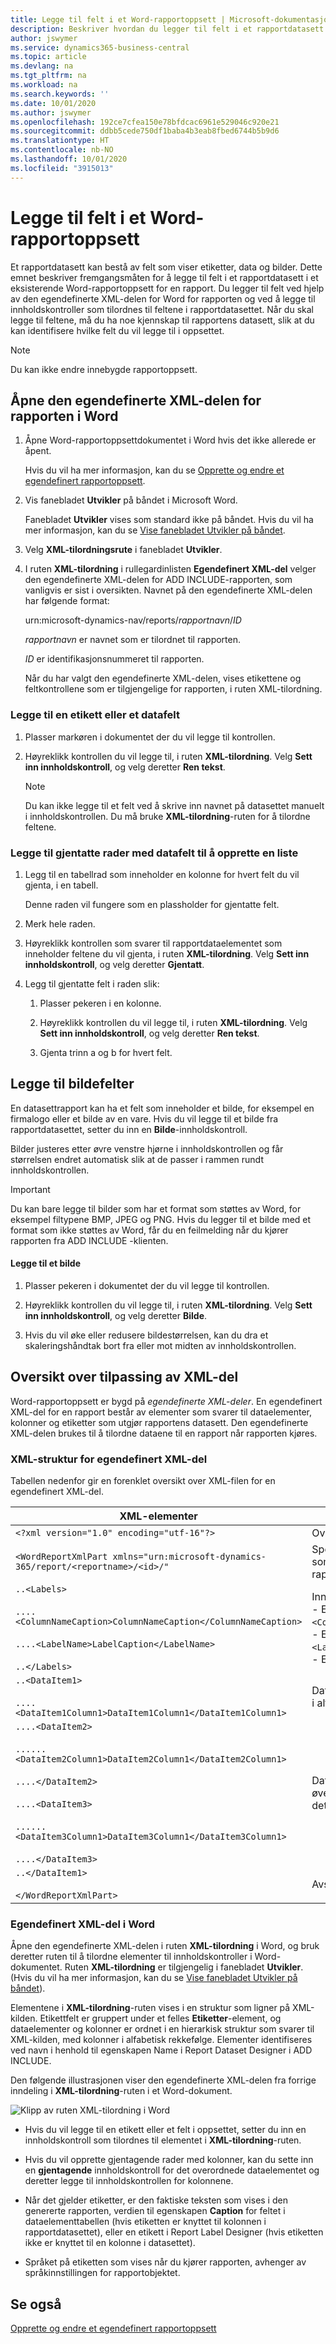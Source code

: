 ```yaml
---
title: Legge til felt i et Word-rapportoppsett | Microsoft-dokumentasjon
description: Beskriver hvordan du legger til felt i et rapportdatasett i et eksisterende Word-rapportoppsett for en rapport.
author: jswymer
ms.service: dynamics365-business-central
ms.topic: article
ms.devlang: na
ms.tgt_pltfrm: na
ms.workload: na
ms.search.keywords: ''
ms.date: 10/01/2020
ms.author: jswymer
ms.openlocfilehash: 192ce7cfea150e78bfdcac6961e529046c920e21
ms.sourcegitcommit: ddbb5cede750df1baba4b3eab8fbed6744b5b9d6
ms.translationtype: HT
ms.contentlocale: nb-NO
ms.lasthandoff: 10/01/2020
ms.locfileid: "3915013"
---
```

# <a name="add-fields-to-a-word-report-layout"></a>Legge til felt i et Word-rapportoppsett
Et rapportdatasett kan bestå av felt som viser etiketter, data og bilder. Dette emnet beskriver fremgangsmåten for å legge til felt i et rapportdatasett i et eksisterende Word-rapportoppsett for en rapport. Du legger til felt ved hjelp av den egendefinerte XML-delen for Word for rapporten og ved å legge til innholdskontroller som tilordnes til feltene i rapportdatasettet. Når du skal legge til feltene, må du ha noe kjennskap til rapportens datasett, slik at du kan identifisere hvilke felt du vil legge til i oppsettet.  
  
> [!NOTE]  
>  Du kan ikke endre innebygde rapportoppsett<!--Onprem. Built-in layouts can only be modified by using the development environment-->.  

##  <a name="to-open-the-custom-xml-part-for-the-report-in-word"></a><a name="OpenXMLPart"></a> Åpne den egendefinerte XML-delen for rapporten i Word  
  
1.  Åpne Word-rapportoppsettdokumentet i Word hvis det ikke allerede er åpent.  
  
     Hvis du vil ha mer informasjon, kan du se [Opprette og endre et egendefinert rapportoppsett](ui-how-create-custom-report-layout.md).  
  
2.  Vis fanebladet **Utvikler** på båndet i Microsoft Word.  
  
     Fanebladet **Utvikler** vises som standard ikke på båndet. Hvis du vil ha mer informasjon, kan du se [Vise fanebladet Utvikler på båndet](https://go.microsoft.com/fwlink/?LinkID=389631).  
  
3.  Velg **XML-tilordningsrute** i fanebladet **Utvikler**.  
  
4.  I ruten **XML-tilordning** i rullegardinlisten **Egendefinert XML-del** velger den egendefinerte XML-delen for ADD INCLUDE-rapporten,<!--[!INCLUDE[d365fin](../../includes/d365fin_md.md)]--> som vanligvis er sist i oversikten. Navnet på den egendefinerte XML-delen har følgende format:  
  
     urn:microsoft-dynamics-nav/reports/*rapportnavn*/*ID*  
  
     *rapportnavn* er navnet som er tilordnet til rapporten<!--OnPrem as specified by the report's [Name Property-duplicate](../FullExperience/nav_dev_long_md.md)]-->.  
  
     *ID* er identifikasjonsnummeret til rapporten.  
  
     Når du har valgt den egendefinerte XML-delen, vises etikettene og feltkontrollene som er tilgjengelige for rapporten, i ruten XML-tilordning.  
  
### <a name="to-add-a-label-or-data-field"></a>Legge til en etikett eller et datafelt  
  
1.  Plasser markøren i dokumentet der du vil legge til kontrollen.  
  
2.  Høyreklikk kontrollen du vil legge til, i ruten **XML-tilordning**. Velg **Sett inn innholdskontroll**, og velg deretter **Ren tekst**.  
  
    > [!NOTE]  
    >  Du kan ikke legge til et felt ved å skrive inn navnet på datasettet manuelt i innholdskontrollen. Du må bruke **XML-tilordning**-ruten for å tilordne feltene.  
  
### <a name="to-add-repeating-rows-of-data-fields-to-create-a-list"></a>Legge til gjentatte rader med datafelt til å opprette en liste  
  
1.  Legg til en tabellrad som inneholder en kolonne for hvert felt du vil gjenta, i en tabell.  
  
     Denne raden vil fungere som en plassholder for gjentatte felt.  
  
2.  Merk hele raden.  
  
3.  Høyreklikk kontrollen som svarer til rapportdataelementet som inneholder feltene du vil gjenta, i ruten **XML-tilordning**. Velg **Sett inn innholdskontroll**, og velg deretter **Gjentatt**.  
  
4.  Legg til gjentatte felt i raden slik:  
  
    1.  Plasser pekeren i en kolonne.  
  
    2.  Høyreklikk kontrollen du vil legge til, i ruten **XML-tilordning**. Velg **Sett inn innholdskontroll**, og velg deretter **Ren tekst**.  
  
    3.  Gjenta trinn a og b for hvert felt.  
  
## <a name="adding-image-fields"></a>Legge til bildefelter  
 En datasettrapport kan ha et felt som inneholder et bilde, for eksempel en firmalogo eller et bilde av en vare. Hvis du vil legge til et bilde fra rapportdatasettet, setter du inn en **Bilde**-innholdskontroll.  
  
 Bilder justeres etter øvre venstre hjørne i innholdskontrollen og får størrelsen endret automatisk slik at de passer i rammen rundt innholdskontrollen.  
  
> [!IMPORTANT]  
>  Du kan bare legge til bilder som har et format som støttes av Word, for eksempel filtypene BMP, JPEG og PNG. Hvis du legger til et bilde med et format som ikke støttes av Word, får du en feilmelding når du kjører rapporten fra ADD INCLUDE<!--[!INCLUDE[d365fin](../../includes/d365fin_md.md)]--> -klienten.  
  
#### <a name="to-add-an-image"></a>Legge til et bilde  
  
1.  Plasser pekeren i dokumentet der du vil legge til kontrollen.  
  
2.  Høyreklikk kontrollen du vil legge til, i ruten **XML-tilordning**. Velg **Sett inn innholdskontroll**, og velg deretter **Bilde**.  
  
3.  Hvis du vil øke eller redusere bildestørrelsen, kan du dra et skaleringshåndtak bort fra eller mot midten av innholdskontrollen.  

## <a name="custom-xml-part-overview"></a>Oversikt over tilpassing av XML-del
Word-rapportoppsett er bygd på *egendefinerte XML-deler*. En egendefinert XML-del for en rapport består av elementer som svarer til dataelementer, kolonner og etiketter som utgjør rapportens datasett. <!--OnPrem The data as defined in the Report Dataset Designer in Microsoft Dynamics NAV Development Environment. -->Den egendefinerte XML-delen brukes til å tilordne dataene til en rapport når rapporten kjøres.

  
### <a name="xml-structure-of-custom-xml-part"></a>XML-struktur for egendefinert XML-del  
Tabellen nedenfor gir en forenklet oversikt over XML-filen for en egendefinert XML-del.  
  
|XML-elementer|Beskrivelse|  
|------------------|-----------------|  
|`<?xml version="1.0" encoding="utf-16"?>`|Overskrift|  
|`<WordReportXmlPart xmlns="urn:microsoft-dynamics-365/report/<reportname>/<id>/"`|Spesifikasjon av XML-navneområde. `<reportname>` er navnet som er tilordnet til rapporten. `<id>` er ID-en som er tilordnet til rapporten.|  
|`..<Labels>`<br /><br /> `....<ColumnNameCaption>ColumnNameCaption</ColumnNameCaption>`<br /><br /> `....<LabelName>LabelCaption</LabelName>`<br /><br /> `..</Labels>`|Inneholder alle etikettene for rapporten.<!--OnPren The element includes labels that are related to columns that have the [IncludeCaption Property](../FullExperience/Name%20Property-duplicate.md).--><br />-   Etikettelementer som er knyttet til kolonner, har formatet `<ColumnNameCaption>ColumnNameCaption</ColumnNameCaption>`.<!--OnPrem where `ColumnName` is determined by the column's Name Property.-->.<br />- Etikettelementer har formatet `<LabelName>LabelName</LabelName`<!--OnPrem where LabelName is determined by the label's Name Property.-->.<br />-   Etiketter er oppført i alfabetisk rekkefølge.|  
|`..<DataItem1>`<br /><br /> `....<DataItem1Column1>DataItem1Column1</DataItem1Column1>`|Dataelement og kolonner på øverste nivå. Kolonner er oppført i alfabetisk rekkefølge.<!--OnPrem <br /><br /> The element names and values are determined by the [Name Property-duplicate](../FullExperience/Name%20Property-duplicate.md) of the data item or column.-->|  
|`....<DataItem2>`<br /><br /> `......<DataItem2Column1>DataItem2Column1</DataItem2Column1>`<br /><br /> `....</DataItem2>`<br /><br /> `....<DataItem3>`<br /><br /> `......<DataItem3Column1>DataItem3Column1</DataItem3Column1>`<br /><br /> `....</DataItem3>`|Dataelementer og kolonner som er nestet i dataelementet på øverste nivå. Kolonner er oppført i alfabetisk rekkefølge under det respektive dataelementet.|  
|`..</DataItem1>`<br /><br /> `</WordReportXmlPart>`|Avsluttende element.|  
  
### <a name="custom-xml-part-in-word"></a>Egendefinert XML-del i Word  
 Åpne den egendefinerte XML-delen i ruten **XML-tilordning** i Word, og bruk deretter ruten til å tilordne elementer til innholdskontroller i Word-dokumentet. Ruten **XML-tilordning** er tilgjengelig i fanebladet **Utvikler**. (Hvis du vil ha mer informasjon, kan du se [Vise fanebladet Utvikler på båndet](https://go.microsoft.com/fwlink/?LinkID=389631)).  
  
 Elementene i **XML-tilordning**-ruten vises i en struktur som ligner på XML-kilden. Etikettfelt er gruppert under et felles **Etiketter**-element, og dataelementer og kolonner er ordnet i en hierarkisk struktur som svarer til XML-kilden, med kolonner i alfabetisk rekkefølge. Elementer identifiseres ved navn i henhold til egenskapen Name i Report Dataset Designer i ADD INCLUDE<!--[!INCLUDE[nav_dev_short](../../includes/nav_dev_short_md.md)]-->.  
  
 Den følgende illustrasjonen viser den egendefinerte XML-delen fra forrige inndeling i **XML-tilordning**-ruten i et Word-dokument.  
  
 ![Klipp av ruten XML-tilordning i Word](media/nav_reportlayout_xmlmappingpane.png "NAV_ReportLayout_XMLMappingPane")  
  
-   Hvis du vil legge til en etikett eller et felt i oppsettet, setter du inn en innholdskontroll som tilordnes til elementet i **XML-tilordning**-ruten.  
  
-   Hvis du vil opprette gjentagende rader med kolonner, kan du sette inn en **gjentagende** innholdskontroll for det overordnede dataelementet og deretter legge til innholdskontrollen for kolonnene.  
  
-   Når det gjelder etiketter, er den faktiske teksten som vises i den genererte rapporten, verdien til egenskapen **Caption** for feltet i dataelementtabellen (hvis etiketten er knyttet til kolonnen i rapportdatasettet), eller en etikett i Report Label Designer (hvis etiketten ikke er knyttet til en kolonne i datasettet).  
  
-   Språket på etiketten som vises når du kjører rapporten, avhenger av språkinnstillingen for rapportobjektet. <!--OnPrem For more information, see [Multiple Document Languages](../FullExperience/Viewing%20the%20Application%20in%20Different%20Languages.md).-->  
  
## <a name="see-also"></a>Se også  
 [Opprette og endre et egendefinert rapportoppsett](ui-how-create-custom-report-layout.md)   
